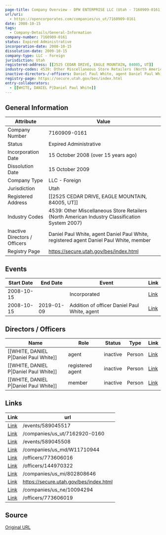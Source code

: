 ```yaml
---
page-title: Company Overview - DPW ENTERPRISE LLC (Utah - 7160909-0161)
url/uri:
  - https://opencorporates.com/companies/us_ut/7160909-0161
date: 2008-10-15
tags:
  - Company-Details/General-Information
company-number: 7160909-0161
status: Expired Administrative
incorporation-date: 2008-10-15
dissolution-date: 2009-10-15
company-type: LLC - Foreign
jurisdiction: Utah
registered-address: [[2525 CEDAR DRIVE, EAGLE MOUNTAIN, 84005, UT]]
industry-codes: 4539: Other Miscellaneous Store Retailers (North American Industry Classification System 2007)
inactive-directors-/-officers: Daniel Paul White, agent Daniel Paul White, registered agent Daniel Paul White, member
registry-page: https://secure.utah.gov/bes/index.html
entry-collaborators:
  - [[WHITE, DANIEL P|Daniel Paul White]]
---
```


## General Information
| Attribute          | Value                                       |
|--------------------|---------------------------------------------|
| Company Number     | 7160909-0161                                |
| Status             | Expired Administrative                      |
| Incorporation Date | 15 October 2008 (over 15 years ago)         |
| Dissolution Date   | 15 October 2009                             |
| Company Type       | LLC - Foreign                               |
| Jurisdiction       | Utah                                        |
| Registered Address | [[2525 CEDAR DRIVE, EAGLE MOUNTAIN, 84005, UT]] |
| Industry Codes     | 4539: Other Miscellaneous Store Retailers (North American Industry Classification System 2007) |
| Inactive Directors / Officers | Daniel Paul White, agent Daniel Paul White, registered agent Daniel Paul White, member |
| Registry Page      | https://secure.utah.gov/bes/index.html      |

## Events

| Start Date | End Date   | Event                                                   | Link |
|------------|------------|-------------------------------------------------------|------|
| 2008-10-15 |            | Incorporated                                            | [Link](https://opencorporates.com/events/589045517) |
| 2008-10-15 | 2019-01-09 | Addition of officer Daniel Paul White, agent            | [Link](https://opencorporates.com/events/589045508) |

## Directors / Officers
| Name                 | Role            | Status     | Type        | Link |
|----------------------|-----------------|------------|-------------|------|
| [[WHITE, DANIEL P\|Daniel Paul White]] | agent           | inactive   | Person      | [Link](https://opencorporates.com/officers/144970322) |
| [[WHITE, DANIEL P\|Daniel Paul White]] | registered agent | inactive   | Person      | [Link](https://opencorporates.com/officers/773606016) |
| [[WHITE, DANIEL P\|Daniel Paul White]] | member          | inactive   | Person      | [Link](https://opencorporates.com/officers/773606019) |

## Links
| Link   | url                            
|--------|--------------------------------|
| [Link](/events/589045517) |/events/589045517             |
| [Link](/companies/us_ut/7162920-0160) |/companies/us_ut/7162920-0160 |
| [Link](/events/589045508) |/events/589045508             |
| [Link](/companies/us_md/W11710944) |/companies/us_md/W11710944    |
| [Link](/officers/773606016) |/officers/773606016           |
| [Link](/officers/144970322) |/officers/144970322           |
| [Link](/companies/us_mi/802808646) |/companies/us_mi/802808646    |
| [Link](https://secure.utah.gov/bes/index.html) |https://secure.utah.gov/bes/index.html|
| [Link](/companies/us_ne/10094294) |/companies/us_ne/10094294     |
| [Link](/officers/773606019) |/officers/773606019           |

## Source
[Original URL](https://opencorporates.com/companies/us_ut/7160909-0161)
